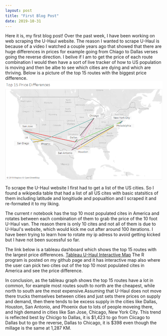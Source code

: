 ```yaml
---
layout: post
title: "First Blog Post"
date: 2019-10-31
---
```

Here it is, my first blog post!
Over the past week, I have been working on web scraping the U-Haul website. The reason I wanted to scrape U-Haul is because of a video I watched a couple years ago that showed that there are huge differences in prices for example going from Chiago to Dallas verses going the reverse direction. I belive if I am to get the price of each route combination I would then have a sort of live tracker of how to US population is moving and then be albe to see which cities are dying and which are thriving. Below is a picture of the top 15 routes with the biggest price difference.
![image](https://github.com/EricKnop/EricKnop.github.io/blob/master/images/U-Haul%20map.png?raw=true)

To scrape the U-Haul website I first had to get a list of the US cities. So I found a wikipedia table that had a list of all US cites with basic statsitics of them including latitude and longitiude and popualtion and I scraped it and re-formated it to my liking. 

The current r notebook has the top 10 most populated cites in America and rotates between each combination of them to grab the price of the 10 foot U-Haul van. The reason there is only 10 cites and not all of them is due to U-Haul's website, which would kick me out after around 100 iterations. I have been trying to learn how to rotate my ip adress to avoid getting kicked but I have not been sucessful so far. 

The link below is a tableau dashboard which shows the top 15 routes with the largest price differences.
<a href="https://public.tableau.com/shared/8T2MJ7QXB?:display_count=y&:origin=viz_share_link">Tableau U-Haul Interactive Map</a> 
The R program is posted on my github page and it has interactive map also where the user can pick two cites out of the top 10 most populated cites in America and see the price difference. 

In conclusion, as the tableau graph shows the top 15 routes have a lot in common, for example most routes south to north are the cheapest, while north to south are the most expensive.Assuming that U-Haul does not move there trucks themselves between cities and just sets there prices on supply and demand, then there tends to be excess supply in the cities like Dallas, Houston, San Antonio, and Phoenix due to lots of people moveing there, and high demand in cities like San Jose, Chicago, New York City. This trend is reflected best by Chicigo to Dallas, it is $1,423 to go from Ciicago to Dallas but to go the reverse, Dallas to Chicago, it is $398 even though the millage is the same at 1,287 KM. 

